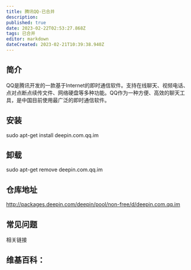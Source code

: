 ```yaml
---
title: 腾讯QQ-已合并
description: 
published: true
date: 2023-02-22T02:53:27.868Z
tags: 已合并
editor: markdown
dateCreated: 2023-02-21T10:39:38.940Z
---
```


## 简介
QQ是腾讯开发的一款基于Internet的即时通信软件。支持在线聊天、视频电话、点对点断点续传文件、网络硬盘等多种功能。QQ作为一种方便、高效的聊天工具，是中国目前使用最广泛的即时通信软件。

## 安装
sudo apt-get install deepin.com.qq.im

## 卸载
sudo apt-get remove deepin.com.qq.im

## 仓库地址
http://packages.deepin.com/deepin/pool/non-free/d/deepin.com.qq.im

## 常见问题
相关链接
## 维基百科：